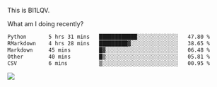 This is BI1LQV.

What am I doing recently?

<!--START_SECTION:waka-->

```txt
Python       5 hrs 31 mins   ████████████░░░░░░░░░░░░░   47.80 %
RMarkdown    4 hrs 28 mins   █████████▓░░░░░░░░░░░░░░░   38.65 %
Markdown     45 mins         █▓░░░░░░░░░░░░░░░░░░░░░░░   06.48 %
Other        40 mins         █▒░░░░░░░░░░░░░░░░░░░░░░░   05.81 %
CSV          6 mins          ▒░░░░░░░░░░░░░░░░░░░░░░░░   00.95 %
```

<!--END_SECTION:waka-->

<img src="https://github-readme-stats.vercel.app/api?username=bi1lqv&show_icons=true&count_private=true">
